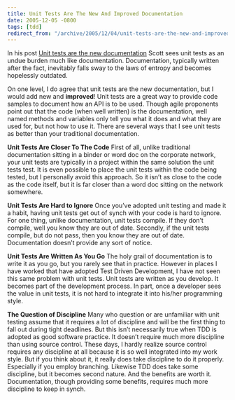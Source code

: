 ```yaml
---
title: Unit Tests Are The New And Improved Documentation
date: 2005-12-05 -0800
tags: [tdd]
redirect_from: "/archive/2005/12/04/unit-tests-are-the-new-and-improved-documentation.aspx/"
---
```


In his post [Unit tests are the new
documentation](http://www.lazycoder.com/weblog/index.php/archives/2005/12/04/unit-tests-are-the-new-documentation/)
Scott sees unit tests as an undue burden much like documentation.
Documentation, typically written after the fact, inevitably falls sway
to the laws of entropy and becomes hopelessly outdated.

On one level, I do agree that unit tests are the new documentation, but
I would add new and **improved**! Unit tests are a great way to provide
code samples to document how an API is to be used. Though agile
proponents point out that the code (when well written) is the
documentation, well named methods and variables only tell you what it
does and what they are used for, but not how to use it. There are
several ways that I see unit tests as better than your traditional
documentation.

**Unit Tests Are Closer To The Code** 
 First of all, unlike traditional documentation sitting in a binder or
word doc on the corporate network, your unit tests are typically in a
project within the same solution the unit tests test. It is even
possible to place the unit tests within the code being tested, but I
personally avoid this approach. So it isn’t as close to the code as the
code itself, but it is far closer than a word doc sitting on the network
somewhere.

**Unit Tests Are Hard to Ignore** 
 Once you’ve adopted unit testing and made it a habit, having unit tests
get out of synch with your code is hard to ignore. For one thing, unlike
documentation, unit tests compile. If they don’t compile, well you know
they are out of date. Secondly, if the unit tests compile, but do not
pass, then you know they are out of date. Documentation doesn’t provide
any sort of notice.

**Unit Tests Are Written As You Go** 
 The holy grail of documentation is to write it as you go, but you
rarely see that in practice. However in places I have worked that have
adopted Test Driven Development, I have not seen this same problem with
unit tests. Unit tests are written as you develop. It becomes part of
the development process. In part, once a developer sees the value in
unit tests, it is not hard to integrate it into his/her programming
style.

**The Question of Discipline** 
 Many who question or are unfamiliar with unit testing assume that it
requires a lot of discipline and will be the first thing to fall out
during tight deadlines. But this isn’t necessarily true when TDD is
adopted as good software practice. It doesn’t require much more
discipline than using source control. These days, I hardly realize
source control requires any discipline at all because it is so well
integrated into my work style. But if you think about it, it really does
take discipline to do it properly. Especially if you employ branching.
Likewise TDD does take some discipline, but it becomes second nature.
And the benefits are worth it. Documentation, though providing some
benefits, requires much more discipline to keep in synch.

